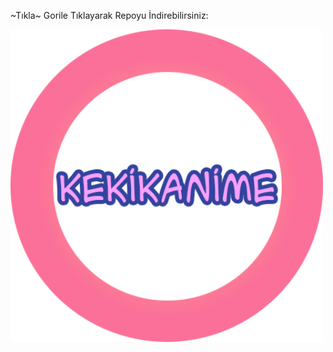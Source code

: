 
~Tıkla~ Gorile Tıklayarak Repoyu İndirebilirsiniz:

[<img alt="alt_text" width="500px" src="https://raw.githubusercontent.com/kerimmkirac/cs-kerim/refs/heads/master/kekikanime.png"/>](https://kerimmkirac.github.io/http-protocol-redirector/?r=cloudstreamrepo://raw.githubusercontent.com/kerimmkirac/cs-kerim/refs/heads/master/repo.json)
